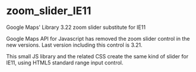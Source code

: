 # zoom_slider_IE11
Google Maps' Library 3.22 zoom slider substitute for IE11 

Google Maps API for Javascript has removed the zoom slider control in the new versions. Last version including this control is 3.21. 

This small JS library and the related CSS create the same kind of slider for IE11, using HTML5 standard range input control.
